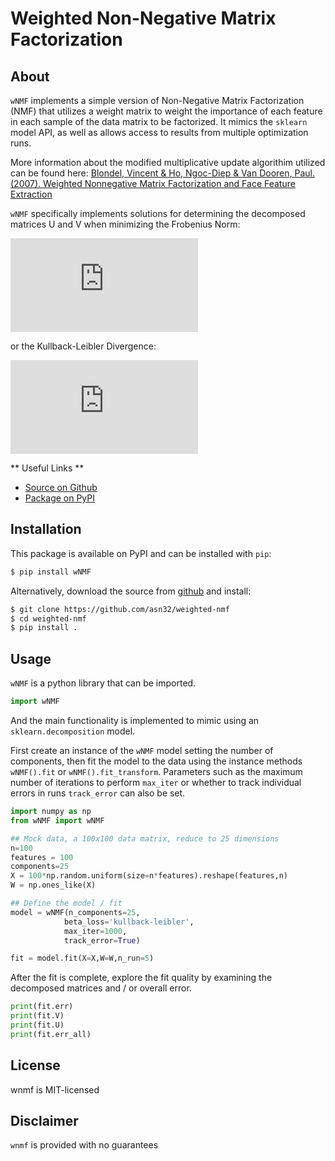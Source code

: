 # Weighted Non-Negative Matrix Factorization

## About
`wNMF` implements a simple version of Non-Negative Matrix Factorization (NMF) that utilizes a weight matrix to weight the importance of each feature in each sample of the data matrix to be factorized. It mimics the `sklearn` model API, as well as allows access to results from multiple optimization runs.  

More information about the modified multiplicative update algorithim utilized can be found here:
[Blondel, Vincent & Ho, Ngoc-Diep & Van Dooren, Paul. (2007). Weighted Nonnegative Matrix Factorization and Face Feature Extraction](https://pdfs.semanticscholar.org/e20e/98642009f13686a540c193fdbce2d509c3b8.pdf) 

`wNMF` specifically implements solutions for determining the decomposed matrices U and V when minimizing the Frobenius Norm:


![equation1](http://www.sciweavers.org/tex2img.php?eq=%5Cfrac%7B1%7D%7B2%7D%20%5C%7C%20X%20-%20UV%20%5C%7C%5E%7B2%7D_W%20%3D%20%5Cfrac%7B1%7D%7B2%7D%5Csum_%7Bij%7D%5E%7B%7D%20%28%20W%20%5Codot%20%28X%20-%20UV%29%20%5Codot%20%28X-UV%29%29_%7Bij%7D&bc=White&fc=Black&im=jpg&fs=18&ff=modern&edit=0)

or the Kullback-Leibler Divergence:

![equation2](http://www.sciweavers.org/tex2img.php?eq=D%28X%20%20%5Cparallel%20UV%29%20%3D%20%5Csum_%7Bij%7D%5E%7B%7D%20%28%20X%20%5Codot%20%5Clog%5Cfrac%7BX%7D%7BUV%7D%20-%20X%20%2B%20UV%29_%7Bij%7D&bc=White&fc=Black&im=jpg&fs=18&ff=modern&edit=0)


** Useful Links **
- [Source on Github](https://github.com/asn32/weighted-nmf)
- [Package on PyPI](https://pypi.org/project/weighted-nmf/)

## Installation
This package is available on PyPI and can be installed with `pip`:
```bash
$ pip install wNMF
```

Alternatively, download the source from [github](https://github.com/asn32/weighted-nmf) and install:
```bash
$ git clone https://github.com/asn32/weighted-nmf
$ cd weighted-nmf
$ pip install .
```

## Usage
`wNMF` is a python library that can be imported.
```python
import wNMF
```
And the main functionality is implemented to mimic using an `sklearn.decomposition` model. 

First create an instance of the `wNMF` model setting the number of components, then fit the model to the data using the instance methods `wNMF().fit` or `wNMF().fit_transform`.
Parameters such as the maximum number of iterations to perform `max_iter` or whether to track individual errors in runs `track_error` can also be set.
```python
import numpy as np
from wNMF import wNMF

## Mock data, a 100x100 data matrix, reduce to 25 dimensions
n=100
features = 100
components=25
X = 100*np.random.uniform(size=n*features).reshape(features,n)
W = np.ones_like(X)

## Define the model / fit
model = wNMF(n_components=25,
            beta_loss='kullback-leibler',
            max_iter=1000,
            track_error=True)

fit = model.fit(X=X,W=W,n_run=5)
```

After the fit is complete, explore the fit quality by examining the decomposed matrices and / or overall error. 
```python
print(fit.err)
print(fit.V)
print(fit.U)
print(fit.err_all)
```

## License
wnmf is MIT-licensed

## Disclaimer
`wnmf` is provided with no guarantees


